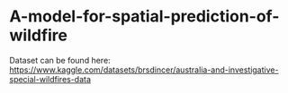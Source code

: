 # A-model-for-spatial-prediction-of-wildfire
Dataset can be found here: https://www.kaggle.com/datasets/brsdincer/australia-and-investigative-special-wildfires-data
